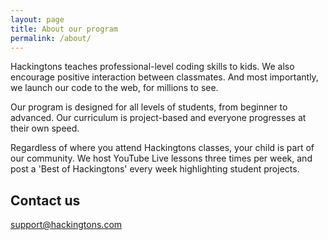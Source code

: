 ```yaml
---
layout: page
title: About our program
permalink: /about/
---
```


Hackingtons teaches professional-level coding skills to kids. We also encourage positive interaction between classmates. And most importantly, we launch our code to the web, for millions to see.

Our program is designed for all levels of students, from beginner to advanced. Our curriculum is project-based and everyone progresses at their own speed.

Regardless of where you attend Hackingtons classes, your child is part of our community. We host YouTube Live lessons three times per week, and post a 'Best of Hackingtons' every week highlighting student projects.

## Contact us

[support@hackingtons.com](mailto:support@hackingtons.com)